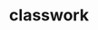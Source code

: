 ---
layout: default
title: classwork
parent: classwork-directory
nav_order: 1
has_children: true
---